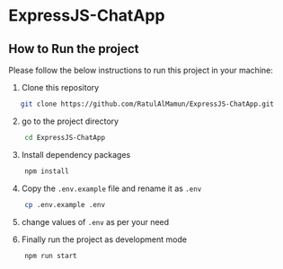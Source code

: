 # ExpressJS-ChatApp

## How to Run the project

Please follow the below instructions to run this project in your machine:

1. Clone this repository

```sh
   git clone https://github.com/RatulAlMamun/ExpressJS-ChatApp.git
```

2. go to the project directory

```sh
    cd ExpressJS-ChatApp
```

3. Install dependency packages

```sh
    npm install
```

4. Copy the `.env.example` file and rename it as `.env`

```sh
    cp .env.example .env
```

5. change values of `.env` as per your need

6. Finally run the project as development mode

```sh
    npm run start
```
